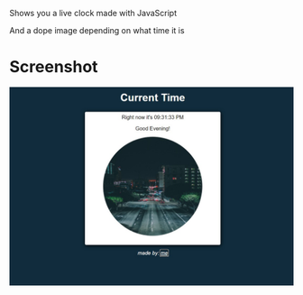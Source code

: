 Shows you a live clock made with JavaScript

And a dope image depending on what time it is

# Screenshot
<img src="./img/screenshot.jpeg">
